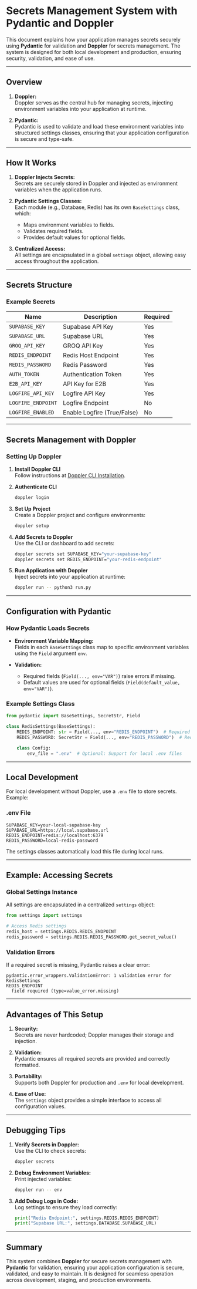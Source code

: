 # Secrets Management System with Pydantic and Doppler

This document explains how your application manages secrets securely using **Pydantic** for validation and **Doppler** for secrets management. The system is designed for both local development and production, ensuring security, validation, and ease of use.

---

## Overview

1. **Doppler:**  
   Doppler serves as the central hub for managing secrets, injecting environment variables into your application at runtime.
   
2. **Pydantic:**  
   Pydantic is used to validate and load these environment variables into structured settings classes, ensuring that your application configuration is secure and type-safe.

---

## How It Works

1. **Doppler Injects Secrets:**  
   Secrets are securely stored in Doppler and injected as environment variables when the application runs.

2. **Pydantic Settings Classes:**  
   Each module (e.g., Database, Redis) has its own `BaseSettings` class, which:
   - Maps environment variables to fields.
   - Validates required fields.
   - Provides default values for optional fields.

3. **Centralized Access:**  
   All settings are encapsulated in a global `settings` object, allowing easy access throughout the application.

---

## Secrets Structure

### **Example Secrets**

| Name                | Description                          | Required |
|---------------------|--------------------------------------|----------|
| `SUPABASE_KEY`      | Supabase API Key                    | Yes      |
| `SUPABASE_URL`      | Supabase URL                        | Yes      |
| `GROQ_API_KEY`      | GROQ API Key                        | Yes      |
| `REDIS_ENDPOINT`    | Redis Host Endpoint                 | Yes      |
| `REDIS_PASSWORD`    | Redis Password                      | Yes      |
| `AUTH_TOKEN`        | Authentication Token                | Yes      |
| `E2B_API_KEY`       | API Key for E2B                     | Yes      |
| `LOGFIRE_API_KEY`   | Logfire API Key                     | Yes      |
| `LOGFIRE_ENDPOINT`  | Logfire Endpoint                    | No       |
| `LOGFIRE_ENABLED`   | Enable Logfire (True/False)         | No       |

---

## Secrets Management with Doppler

### **Setting Up Doppler**

1. **Install Doppler CLI**  
   Follow instructions at [Doppler CLI Installation](https://docs.doppler.com/docs/cli).

2. **Authenticate CLI**  
   ```bash
   doppler login
   ```

3. **Set Up Project**  
   Create a Doppler project and configure environments:
   ```bash
   doppler setup
   ```

4. **Add Secrets to Doppler**  
   Use the CLI or dashboard to add secrets:
   ```bash
   doppler secrets set SUPABASE_KEY="your-supabase-key"
   doppler secrets set REDIS_ENDPOINT="your-redis-endpoint"
   ```

5. **Run Application with Doppler**  
   Inject secrets into your application at runtime:
   ```bash
   doppler run -- python3 run.py
   ```

---

## Configuration with Pydantic

### **How Pydantic Loads Secrets**

- **Environment Variable Mapping:**  
  Fields in each `BaseSettings` class map to specific environment variables using the `Field` argument `env`.

- **Validation:**  
  - Required fields (`Field(..., env="VAR")`) raise errors if missing.
  - Default values are used for optional fields (`Field(default_value, env="VAR")`).

### **Example Settings Class**

```python
from pydantic import BaseSettings, SecretStr, Field

class RedisSettings(BaseSettings):
    REDIS_ENDPOINT: str = Field(..., env="REDIS_ENDPOINT")  # Required
    REDIS_PASSWORD: SecretStr = Field(..., env="REDIS_PASSWORD")  # Required

    class Config:
        env_file = ".env"  # Optional: Support for local .env files
```

---

## Local Development

For local development without Doppler, use a `.env` file to store secrets. Example:

### **.env File**
```plaintext
SUPABASE_KEY=your-local-supabase-key
SUPABASE_URL=https://local.supabase.url
REDIS_ENDPOINT=redis://localhost:6379
REDIS_PASSWORD=local-redis-password
```

The settings classes automatically load this file during local runs.

---

## Example: Accessing Secrets

### **Global Settings Instance**

All settings are encapsulated in a centralized `settings` object:
```python
from settings import settings

# Access Redis settings
redis_host = settings.REDIS.REDIS_ENDPOINT
redis_password = settings.REDIS.REDIS_PASSWORD.get_secret_value()
```

### **Validation Errors**

If a required secret is missing, Pydantic raises a clear error:
```
pydantic.error_wrappers.ValidationError: 1 validation error for RedisSettings
REDIS_ENDPOINT
  field required (type=value_error.missing)
```

---

## Advantages of This Setup

1. **Security:**  
   Secrets are never hardcoded; Doppler manages their storage and injection.

2. **Validation:**  
   Pydantic ensures all required secrets are provided and correctly formatted.

3. **Portability:**  
   Supports both Doppler for production and `.env` for local development.

4. **Ease of Use:**  
   The `settings` object provides a simple interface to access all configuration values.

---

## Debugging Tips

1. **Verify Secrets in Doppler:**  
   Use the CLI to check secrets:
   ```bash
   doppler secrets
   ```

2. **Debug Environment Variables:**  
   Print injected variables:
   ```bash
   doppler run -- env
   ```

3. **Add Debug Logs in Code:**  
   Log settings to ensure they load correctly:
   ```python
   print("Redis Endpoint:", settings.REDIS.REDIS_ENDPOINT)
   print("Supabase URL:", settings.DATABASE.SUPABASE_URL)
   ```

---

## Summary

This system combines **Doppler** for secure secrets management with **Pydantic** for validation, ensuring your application configuration is secure, validated, and easy to maintain. It is designed for seamless operation across development, staging, and production environments.